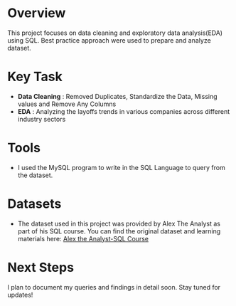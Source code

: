 # Overview 
This project focuses on data cleaning and exploratory data analysis(EDA) using SQL. Best practice approach were used to prepare and analyze dataset.

# Key Task 
- **Data Cleaning** : Removed Duplicates, Standardize the Data, Missing values and Remove Any Columns
- **EDA** : Analyzing the layoffs trends in various companies across different industry sectors

# Tools 
- I used the MySQL program to write in the SQL Language to query from the dataset.

# Datasets 
- The dataset used in this project was provided by Alex The Analyst as part of his SQL course. You can find the original dataset and learning materials here:
  [Alex the Analyst-SQL Course](https://www.youtube.com/watch?v=OT1RErkfLNQ)
  
# Next Steps 
I plan to document my queries and findings in detail soon. Stay tuned for updates!
